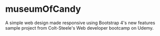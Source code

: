 # museumOfCandy
A simple web design made responsive using Bootstrap 4's new features
sample project from Colt-Steele's Web developer bootcamp on Udemy. 

